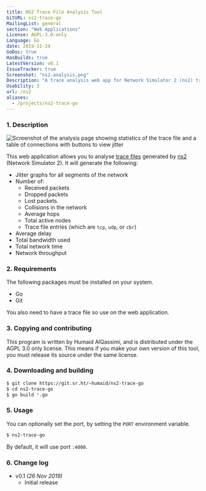```yaml
---
title: NS2 Trace File Analysis Tool
GitURL: ns2-trace-go
MailingList: general
section: "Web Applications"
License: AGPL-3.0-only
Language: Go
date: 2019-11-24
GoDoc: true
HasBuilds: true
LatestVersion: v0.1
IssueTracker: true
Screenshot: "ns2-analysis.png"
Description: "A trace analysis web app for Network Simulator 2 (ns2) trace files"
Usability: 3
url: /ns2
aliases:
  - /projects/ns2-trace-go
---
```

### 1. Description
![Screenshot of the analysis page showing statistics of the trace file and
a table of connections with buttons to view jitter](/projects/screenshots/ns2-analysis.png)

This web application allows you to analyse [trace files](http://nile.wpi.edu/NS/analysis.html)
generated by [ns2](https://www.isi.edu/nsnam/ns/) (Network Simulator 2). It
will generate the following:

- Jitter graphs for all segments of the network
- Number of:
  - Received packets
  - Dropped packets
  - Lost packets.
  - Collisions in the network
  - Average hops
  - Total active nodes
  - Trace file entries (which are `tcp`, `udp`, or `cbr`)
- Average delay
- Total bandwidth used
- Total network time
- Network throughput

### 2. Requirements

The following packages must be installed on your system.

- Go
- Git

You also need to have a trace file so use on the web application.

### 3. Copying and contributing

This program is written by Humaid AlQassimi, and is distributed under the
AGPL 3.0 only license. This means if you make your
own version of this tool, you must release its source under the same license.

### 4. Downloading and building

```sh
$ git clone https://git.sr.ht/~humaid/ns2-trace-go
$ cd ns2-trace-go
$ go build *.go
```

### 5. Usage
You can optionally set the port, by setting the `PORT` environment variable.
```sh
$ ns2-trace-go
```
By default, it will use port `:4000`.

### 6. Change log

- v0.1 *(26 Nov 2019)*
  - Initial release
